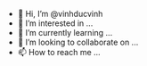 - 👋 Hi, I’m @vinhducvinh
- 👀 I’m interested in ...
- 🌱 I’m currently learning ...
- 💞️ I’m looking to collaborate on ...
- 📫 How to reach me ...

<!---
vinhducvinh/vinhducvinh is a ✨ special ✨ repository because its `README.md` (this file) appears on your GitHub profile.
You can click the Preview link to take a look at your changes.
--->
